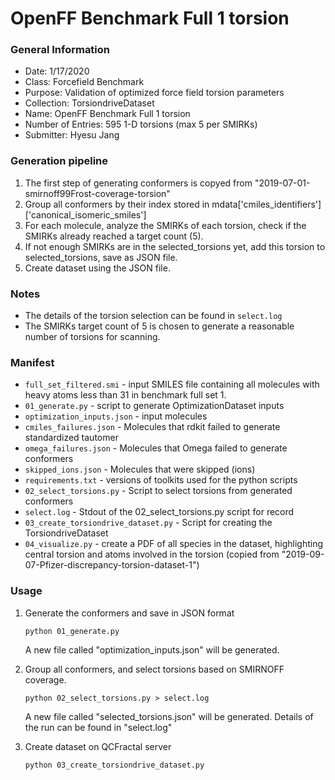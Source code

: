 # OpenFF Benchmark Full 1 torsion

### General Information
 - Date: 1/17/2020
 - Class: Forcefield Benchmark 
 - Purpose: Validation of optimized force field torsion parameters
 - Collection: TorsiondriveDataset
 - Name: OpenFF Benchmark Full 1 torsion
 - Number of Entries: 595 1-D torsions (max 5 per SMIRKs)
 - Submitter: Hyesu Jang

### Generation pipeline
1. The first step of generating conformers is copyed from "2019-07-01-smirnoff99Frost-coverage-torsion"
2. Group all conformers by their index stored in mdata['cmiles_identifiers']['canonical_isomeric_smiles']
3. For each molecule, analyze the SMIRKs of each torsion, check if the SMIRKs already reached a target count (5).
4. If not enough SMIRKs are in the selected_torsions yet, add this torsion to selected_torsions, save as JSON file.
4. Create dataset using the JSON file.

### Notes
 - The details of the torsion selection can be found in `select.log`
 - The SMIRKs target count of 5 is chosen to generate a reasonable number of torsions for scanning.

### Manifest
 - `full_set_filtered.smi` - input SMILES file containing all molecules with heavy atoms less than 31 in benchmark full set 1.
 - `01_generate.py` - script to generate OptimizationDataset inputs
 - `optimization_inputs.json` - input molecules
 - `cmiles_failures.json` - Molecules that rdkit failed to generate standardized tautomer
 - `omega_failures.json` - Molecules that Omega failed to generate conformers
 - `skipped_ions.json` - Molecules that were skipped (ions)
 - `requirements.txt` - versions of toolkits used for the python scripts
 - `02_select_torsions.py` - Script to select torsions from generated conformers
 - `select.log` - Stdout of the 02_select_torsions.py script for record
 - `03_create_torsiondrive_dataset.py` - Script for creating the TorsiondriveDataset
 - `04_visualize.py` - create a PDF of all species in the dataset, highlighting central torsion and atoms involved in the torsion
                    (copied from "2019-09-07-Pfizer-discrepancy-torsion-dataset-1")



### Usage
1. Generate the conformers and save in JSON format
    ```
    python 01_generate.py
    ```
    A new file called "optimization_inputs.json" will be generated.

2. Group all conformers, and select torsions based on SMIRNOFF coverage.
    ```
    python 02_select_torsions.py > select.log
    ```
    A new file called "selected_torsions.json" will be generated. Details of the run can be found in "select.log"

3. Create dataset on QCFractal server
    ```
    python 03_create_torsiondrive_dataset.py
    ```